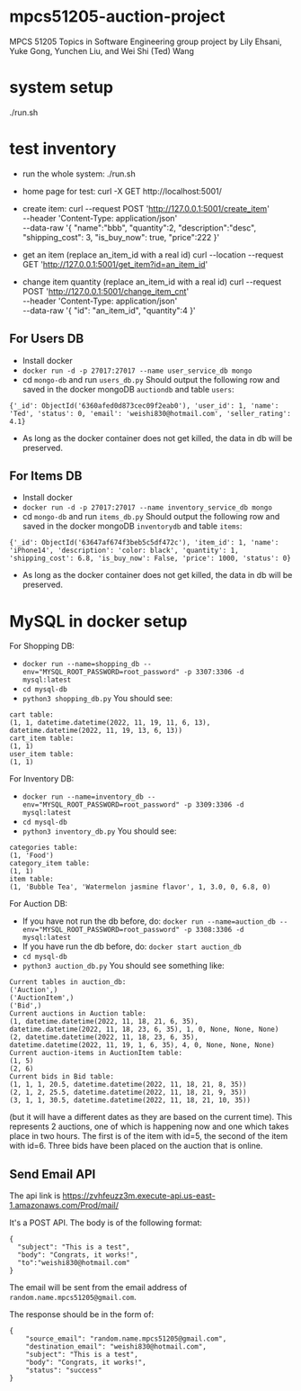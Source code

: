 # mpcs51205-auction-project

MPCS 51205 Topics in Software Engineering group project by Lily Ehsani, Yuke Gong, Yunchen Liu, and Wei Shi (Ted) Wang

# system setup

./run.sh

# test inventory
- run the whole system:
  ./run.sh

- home page for test:
  curl -X GET http://localhost:5001/

- create item:
  curl --request POST 'http://127.0.0.1:5001/create_item' \
  --header 'Content-Type: application/json' \
  --data-raw '{
  "name":"bbb",
  "quantity":2,
  "description":"desc",
  "shipping_cost": 3,
  "is_buy_now": true,
  "price":222
  }'

- get an item (replace an_item_id with a real id)
  curl --location --request GET 'http://127.0.0.1:5001/get_item?id=an_item_id'

- change item quantity (replace an_item_id with a real id)
  curl --request POST 'http://127.0.0.1:5001/change_item_cnt' \
  --header 'Content-Type: application/json' \
  --data-raw '{
  "id": "an_item_id",
  "quantity":4
  }'

## For Users DB

- Install docker
- `docker run -d -p 27017:27017 --name user_service_db mongo`
- cd `mongo-db` and run `users_db.py`
  Should output the following row and saved in the docker mongoDB `auctiondb` and table `users`:

```
{'_id': ObjectId('6360afed0d873cec09f2eab0'), 'user_id': 1, 'name': 'Ted', 'status': 0, 'email': 'weishi830@hotmail.com', 'seller_rating': 4.1}
```

- As long as the docker container does not get killed, the data in db will be preserved.

## For Items DB

- Install docker
- `docker run -d -p 27017:27017 --name inventory_service_db mongo`
- cd `mongo-db` and run `items_db.py`
  Should output the following row and saved in the docker mongoDB `inventorydb` and table `items`:

```
{'_id': ObjectId('63647af674f3beb5c5df472c'), 'item_id': 1, 'name': 'iPhone14', 'description': 'color: black', 'quantity': 1, 'shipping_cost': 6.8, 'is_buy_now': False, 'price': 1000, 'status': 0}
```

- As long as the docker container does not get killed, the data in db will be preserved.

# MySQL in docker setup

For Shopping DB:

- `docker run --name=shopping_db --env="MYSQL_ROOT_PASSWORD=root_password" -p 3307:3306 -d mysql:latest`
- `cd mysql-db`
- `python3 shopping_db.py`
  You should see:

```
cart table:
(1, 1, datetime.datetime(2022, 11, 19, 11, 6, 13), datetime.datetime(2022, 11, 19, 13, 6, 13))
cart_item table:
(1, 1)
user_item table:
(1, 1)
```

For Inventory DB:

- `docker run --name=inventory_db --env="MYSQL_ROOT_PASSWORD=root_password" -p 3309:3306 -d mysql:latest`
- `cd mysql-db`
- `python3 inventory_db.py`
  You should see:

```
categories table:
(1, 'Food')
category_item table:
(1, 1)
item table:
(1, 'Bubble Tea', 'Watermelon jasmine flavor', 1, 3.0, 0, 6.8, 0)
```

For Auction DB:

- If you have not run the db before, do: `docker run --name=auction_db --env="MYSQL_ROOT_PASSWORD=root_password" -p 3308:3306 -d mysql:latest`
- If you have run the db before, do: `docker start auction_db`
- `cd mysql-db`
- `python3 auction_db.py`
  You should see something like:

```
Current tables in auction_db:
('Auction',)
('AuctionItem',)
('Bid',)
Current auctions in Auction table:
(1, datetime.datetime(2022, 11, 18, 21, 6, 35), datetime.datetime(2022, 11, 18, 23, 6, 35), 1, 0, None, None, None)
(2, datetime.datetime(2022, 11, 18, 23, 6, 35), datetime.datetime(2022, 11, 19, 1, 6, 35), 4, 0, None, None, None)
Current auction-items in AuctionItem table:
(1, 5)
(2, 6)
Current bids in Bid table:
(1, 1, 1, 20.5, datetime.datetime(2022, 11, 18, 21, 8, 35))
(2, 1, 2, 25.5, datetime.datetime(2022, 11, 18, 21, 9, 35))
(3, 1, 1, 30.5, datetime.datetime(2022, 11, 18, 21, 10, 35))
```

(but it will have a different dates as they are based on the current time). This represents 2 auctions, one of which is happening now and one which takes place in two hours. The first is of the item with id=5, the second of the item with id=6. Three bids have been placed on the auction that is online.

## Send Email API

The api link is https://zvhfeuzz3m.execute-api.us-east-1.amazonaws.com/Prod/mail/

It's a POST API. The body is of the following format:

```
{
  "subject": "This is a test",
  "body": "Congrats, it works!",
  "to":"weishi830@hotmail.com"
}
```

The email will be sent from the email address of `random.name.mpcs51205@gmail.com`.

The response should be in the form of:

```
{
    "source_email": "random.name.mpcs51205@gmail.com",
    "destination_email": "weishi830@hotmail.com",
    "subject": "This is a test",
    "body": "Congrats, it works!",
    "status": "success"
}
```
